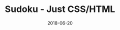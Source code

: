 ---
title: 'Sudoku - Just CSS/HTML'
description: 'Complete a sudoku puzzle without Javascript or server-side interaction.'
gametype: 'hard'
gameid: 41
date: 2018-06-20
tags: []
draft: false
type: 'games'
num19: [{'idx':1,'arr1':[1,2,3,4,5,6,7,8,9],'arr2':[1,2,3,4,5,6,7,8,9]},{'idx':2,'arr1':[1,2,3,4,5,6,7,8,9],'arr2':[1,2,3,4,5,6,7,8,9]},{'idx':3,'arr1':[1,2,3,4,5,6,7,8,9],'arr2':[1,2,3,4,5,6,7,8,9]},{'idx':4,'arr1':[1,2,3,4,5,6,7,8,9],'arr2':[1,2,3,4,5,6,7,8,9]},{'idx':5,'arr1':[1,2,3,4,5,6,7,8,9],'arr2':[1,2,3,4,5,6,7,8,9]},{'idx':6,'arr1':[1,2,3,4,5,6,7,8,9],'arr2':[1,2,3,4,5,6,7,8,9]},{'idx':7,'arr1':[1,2,3,4,5,6,7,8,9],'arr2':[1,2,3,4,5,6,7,8,9]},{'idx':8,'arr1':[1,2,3,4,5,6,7,8,9],'arr2':[1,2,3,4,5,6,7,8,9]},{'idx':9,'arr1':[1,2,3,4,5,6,7,8,9],'arr2':[1,2,3,4,5,6,7,8,9]}]
puzzle: [[7, 1, 0, 0, 4, 0, 0, 0, 0], [4, 0, 0, 2, 0, 3, 0, 0, 0], [0, 3, 6, 0, 7, 9, 1, 0, 0], [0, 0, 0, 0, 0, 5, 3, 0, 0], [0, 0, 8, 0, 0, 0, 9, 0, 0], [0, 0, 7, 4, 0, 0, 0, 0, 0], [0, 0, 4, 9, 5, 0, 8, 3, 0], [0, 0, 0, 7, 0, 8, 0, 0, 6], [0, 0, 0, 0, 6, 0, 0, 1, 9]]
layout: 'sudokucssstatic'
---